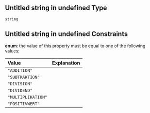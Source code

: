 ## Untitled string in undefined Type

`string`

## Untitled string in undefined Constraints

**enum**: the value of this property must be equal to one of the following values:

| Value              | Explanation |
| :----------------- | :---------- |
| `"ADDITION"`       |             |
| `"SUBTRAKTION"`    |             |
| `"DIVISION"`       |             |
| `"DIVIDEND"`       |             |
| `"MULTIPLIKATION"` |             |
| `"POSITIVWERT"`    |             |
